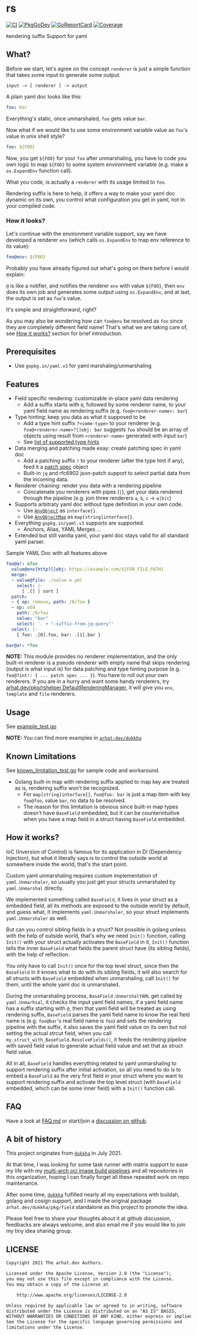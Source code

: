 # rs

[![CI](https://github.com/arhat-dev/rs/workflows/CI/badge.svg)](https://github.com/arhat-dev/rs/actions?query=workflow%3ACI)
[![PkgGoDev](https://pkg.go.dev/badge/arhat.dev/rs)](https://pkg.go.dev/arhat.dev/rs)
[![GoReportCard](https://goreportcard.com/badge/arhat.dev/rs)](https://goreportcard.com/report/arhat.dev/rs)
[![Coverage](https://badge.arhat.dev/sonar/coverage/arhat-dev_rs?branch=master&token=563ff8cf318c9303285b4dd4eeb0c660)](https://sonar.arhat.dev/dashboard?id=arhat-dev_rs)

`R`endering `S`uffix Support for yaml

## What?

Before we start, let's agree on the concept `renderer` is just a simple function that takes some input to generate some output.

```text
input -> [ renderer ] -> output
```

A plain yaml doc looks like this:

```yaml
foo: bar
```

Everything's static, once unmarshaled, `foo` gets value `bar`.

Now what if we would like to use some environment variable value as `foo`'s value in unix shell style?

```yaml
foo: ${FOO}
```

Now, you get `${FOO}` for your `foo` after unmarshaling, you have to code you own logic to map `${FOO}` to some system environment variable (e.g. make a `os.ExpandEnv` function call).

What you code, is actually a `renderer` with its usage limited to `foo`.

Rendering suffix is here to help, it offers a way to make your yaml doc dynamic on its own, you control what configuration you get in yaml, not in your compiled code.

### How it looks?

Let's continue with the environment variable support, say we have developed a renderer `env` (which calls `os.ExpandEnv` to map env reference to its value):

```yaml
foo@env: ${FOO}
```

Probably you have already figured out what's going on there before I would explain:

`@` is like a notifier, and notifies the renderer `env` with value `${FOO}`, then `env` does its own job and generates some output using `os.ExpandEnv`, and at last, the output is set as `foo`'s value.

It's simple and straightforward, right?

As you may also be wondering how can `foo@env` be resolved as `foo` since they are completely different field name! That's what we are taking care of, see [How it works?](#how-it-works) section for brief introduction.

## Prerequisites

- Use `gopkg.in/yaml.v3` for yaml marshaling/unmarshaling

## Features

- Field specific rendering: customizable in-place yaml data rendering
  - Add a suffix starts with `@`, followed by some renderer name, to your yaml field name as rendering suffix (e.g. `foo@<renderer-name>: bar`)
- Type hinting: keep you data as what it supposed to be
  - Add a type hint suffix `?<some-type>` to your renderer (e.g. `foo@<renderer-name>?[]obj: bar` suggests `foo` should be an array of objects using result from `<renderer-name>` generated with input `bar`)
  - See [list of supported type hints](https://github.com/arhat-dev/rs/blob/v0.4.0/typehint.go#L24)
- Data merging and patching made esay: create patching spec in yaml doc
  - Add a patching suffix `!` to your renderer (after the type hint if any), feed it a [patch spec](https://pkg.go.dev/arhat.dev/rs#PatchSpec) object
  - Built-in `jq` and rfc6902 json-patch support to select partial data from the incoming data.
- Renderer chaining: render you data with a rendering pipeline
  - Concatenate you renderers with pipes (`|`), get your data rendered through the pipeline (e.g. join three renderers `a`, `b`, `c` -> `a|b|c`)
- Supports arbitraty yaml doc without type definition in your own code.
  - Use [`AnyObject`](https://pkg.go.dev/arhat.dev/rs#AnyObject) as `interface{}`.
  - Use [`AnyObjectMap`](https://pkg.go.dev/arhat.dev/rs#AnyObjectMap) as `map[string]interface{}`.
- Everything `gopkg.in/yaml.v3` supports are supported.
  - Anchors, Alias, YAML Merges ...
- Extended but still vanilla yaml, your yaml doc stays valid for all standard yaml parser.

Sample YAML Doc with all features above

```yaml
foo@a!: &foo
  value@env|http?[]obj: https://example.com/${FOO_FILE_PATH}
  merge:
  - value@file: ./value-a.yml
    select: |-
      [ .[] | sort ]
  patch:
  - { op: remove, path: /0/foo }
  - op: add
    path: /0/foo
    value: "bar"
    select: '. + "-suffix-from-jq-query"'
  select: |-
    { foo: .[0].foo, bar: .[1].bar }

bar@a!: *foo
```

__NOTE:__ This module provides no renderer implementation, and the only built-in renderer is a pseudo renderer with empty name that skips rendering (output is what input is) for data patching and type hinting purpose (e.g. `foo@?int!: { ... patch spec ... }`). You have to roll out your own renderers. If you are in a hurry and want some handy renderers, try [arhat.dev/pkg/rshelper.DefaultRenderingManager](https://pkg.go.dev/arhat.dev/pkg/rshelper#DefaultRenderingManager), it will give you `env`, `template` and `file` renderers.

## Usage

See [example_test.go](./example_test.go)

__NOTE:__ You can find more examples in [`arhat-dev/dukkha`][dukkha]

## Known Limitations

See [known_limitation_test.go](./known_limitation_test.go) for sample code and workaround.

- Golang built-in map with rendering suffix applied to map key are treated as is, rendering suffix won't be recognized.
  - For `map[string]interface{}`, `foo@foo: bar` is just a map item with key `foo@foo`, value `bar`, no data to be resolved.
  - The reason for this limitation is obvious since built-in map types doesn't have `BaseField` embedded, but it can be counterintuitive when you have a map field in a struct having `BaseField` embedded.

## How it works?

IoC (Inversion of Control) is famous for its application in DI (Dependency Injection), but what it literally says is to control the outside world at somewhere inside the world, that's the start point.

Custom yaml unmarshaling requires custom implementation of `yaml.Unmarshaler`, so usually you just get your structs unmarshaled by `yaml.Unmarshal` directly.

We implemented something called `BaseField`, it lives in your struct as a embedded field, all its methods are exposed to the outside world by default, and guess what, it implements `yaml.Unmarshaler`, so your struct implements `yaml.Unmarshaler` as well.

But can you control sibling fields in a struct? Not possible in golang unless with the help of outside world, that's why we need `Init()` function, calling `Init()` with your struct actually activates the `BaseField` in it, `Init()` function tells the inner `BaseField` what fields the parent struct have (its sibling fields), with the help of reflection.

You only have to call `Init()` once for the top level struct, since then the `BaseField` in it knows what to do with its sibling fields, it will also search for all structs with `BaseField` embedded when unmarshaling, call `Init()` for them, until the whole yaml doc is unmarshaled.

During the unmarshaling process, `BaseField.UnmarshalYAML` get called by `yaml.Unmarhsal`, it checks the input yaml field names, if a yaml field name has a suffix starting with `@`, then that yaml field will be treated as using rendering suffix, `BaseField` parses the yaml field name to know the real field name is (e.g. `foo@bar`'s real field name is `foo`) and sets the rendering pipeline with the suffix, it also saves the yaml field value on its own but not setting the actual strcut field, when you call `my_struct_with_BaseField.ResolveFields()`, it feeds the rendering pipeline with saved field value to generate actual field value and set that as struct field value.

All in all, `BaseField` handles everything related to yaml unmarshaling to support rendering suffix after initial activation, so all you need to do is to embed a `BaseField` as the very first field in your struct where you want to support rendering suffix and activate the top level struct (with `BaseField` embedded, which can be some inner field) with a `Init()` function call.

## FAQ

Have a look at [FAQ.md](./FAQ.md) or start/join a [discussion on github](https://github.com/arhat-dev/rs/discussions).

## A bit of history

This project originates from [`dukkha`][dukkha] in July 2021.

At that time, I was looking for some task runner with matrix support to ease my life with my [multi-arch oci image build pipelines](https://github.com/arhat-dev/dockerfile) and all repositories in this organization, hoping I can finally forget all these repeated work on repo maintenance.

After some time, [`dukkha`][dukkha] fulfilled nearly all my expectations with buildah, golang and cosign support, and I made the original package `arhat.dev/dukkha/pkg/field` standalone as this project to promote the idea.

Please feel free to share your thoughts about it at github discussion, feedbacks are always welcome, and also email me if you would like to join my tiny idea sharing group.

## LICENSE

```txt
Copyright 2021 The arhat.dev Authors.

Licensed under the Apache License, Version 2.0 (the "License");
you may not use this file except in compliance with the License.
You may obtain a copy of the License at

    http://www.apache.org/licenses/LICENSE-2.0

Unless required by applicable law or agreed to in writing, software
distributed under the License is distributed on an "AS IS" BASIS,
WITHOUT WARRANTIES OR CONDITIONS OF ANY KIND, either express or implied.
See the License for the specific language governing permissions and
limitations under the License.
```

[dukkha]: https://github.com/arhat-dev/dukkha
